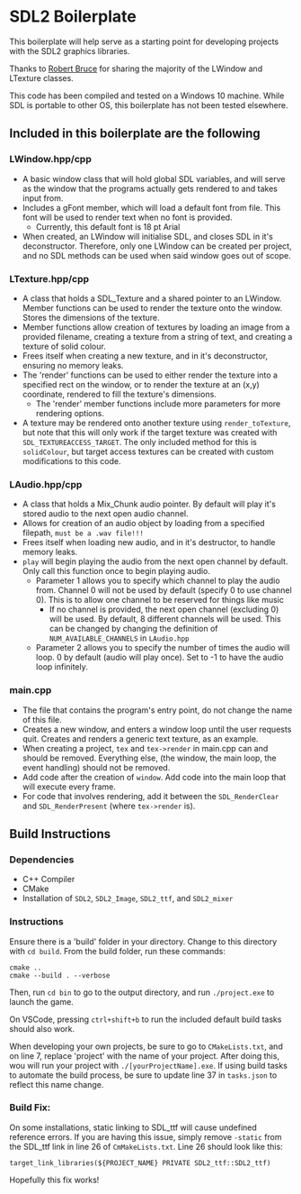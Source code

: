 # SDL2 Boilerplate

This boilerplate will help serve as a starting point for developing projects with the SDL2 graphics libraries.

Thanks to [Robert Bruce](https://github.com/rdbruce) for sharing the majority of the LWindow and LTexture classes.

This code has been compiled and tested on a Windows 10 machine. While SDL is portable to other OS, this boilerplate has not been tested elsewhere.

## Included in this boilerplate are the following

### LWindow.hpp/cpp

- A basic window class that will hold global SDL variables, and will serve as the window that the programs actually gets rendered to and takes input from.
- Includes a gFont member, which will load a default font from file. This font will be used to render text when no font is provided.
    - Currently, this default font is 18 pt Arial
- When created, an LWindow will initialise SDL, and closes SDL in it's deconstructor. Therefore, only one LWindow can be created per project, and no SDL methods can be used when said window goes out of scope.

### LTexture.hpp/cpp

- A class that holds a SDL_Texture and a shared pointer to an LWindow. Member functions can be used to render the texture onto the window. Stores the dimensions of the texture.
- Member functions allow creation of textures by loading an image from a provided filename, creating a texture from a string of text, and creating a texture of solid colour.
- Frees itself when creating a new texture, and in it's deconstructor, ensuring no memory leaks. 
- The 'render' functions can be used to either render the texture into a specified rect on the window, or to render the texture at an (x,y) coordinate, rendered to fill the texture's dimensions.
    - The 'render' member functions include more parameters for more rendering options.
- A texture may be rendered onto another texture using ```render_toTexture```, but note that this will only work if the target texture was created with ```SDL_TEXTUREACCESS_TARGET```. The only included method for this is ```solidColour```, but target access textures can be created with custom modifications to this code.

### LAudio.hpp/cpp

- A class that holds a Mix_Chunk audio pointer. By default will play it's stored audio to the next open audio channel.
- Allows for creation of an audio object by loading from a specified filepath, ```must be a .wav file!!!```
- Frees itself when loading new audio, and in it's destructor, to handle memory leaks.
- ```play``` will begin playing the audio from the next open channel by default. Only call this function once to begin playing audio.
    - Parameter 1 allows you to specify which channel to play the audio from. Channel 0 will not be used by default (specify 0 to use channel 0). This is to allow one channel to be reserved for things like music
        - If no channel is provided, the next open channel (excluding 0) will be used. By default, 8 different channels will be used. This can be changed by changing the definition of ```NUM_AVAILABLE_CHANNELS``` in ```LAudio.hpp```
    - Parameter 2 allows you to specify the number of times the audio will loop. 0 by default (audio will play once). Set to -1 to have the audio loop infinitely.

### main.cpp

- The file that contains the program's entry point, do not change the name of this file. 
- Creates a new window, and enters a window loop until the user requests quit. Creates and renders a generic text texture, as an example.
- When creating a project, ```tex``` and ```tex->render``` in main.cpp can and should be removed. Everything else, (the window, the main loop, the event handling) should not be removed.
- Add code after the creation of ```window```. Add code into the main loop that will execute every frame. 
- For code that involves rendering, add it between the ```SDL_RenderClear``` and ```SDL_RenderPresent``` (where ```tex->render``` is).


## Build Instructions

### Dependencies
- C++ Compiler
- CMake
- Installation of ```SDL2```, ```SDL2_Image```, ```SDL2_ttf```, and ```SDL2_mixer```

### Instructions
Ensure there is a 'build' folder in your directory. Change to this directory with ```cd build```. From the build folder, run these commands:
```
cmake ..
cmake --build . --verbose
```
Then, run ```cd bin``` to go to the output directory, and run ```./project.exe``` to launch the game.

On VSCode, pressing ```ctrl+shift+b``` to run the included default build tasks should also work.

When developing your own projects, be sure to go to ```CMakeLists.txt```, and on line 7, replace 'project' with the name of your project. After doing this, wou will run your project with ```./[yourProjectName].exe```. If using build tasks to automate the build process, be sure to update line 37 in ```tasks.json``` to reflect this name change.

### Build Fix:
On some installations, static linking to SDL_ttf will cause undefined reference errors. If you are having this issue, simply remove ```-static``` from the SDL_ttf link in line 26 of ```CmMakeLists.txt```. Line 26 should look like this:
```
target_link_libraries(${PROJECT_NAME} PRIVATE SDL2_ttf::SDL2_ttf)
```
Hopefully this fix works!